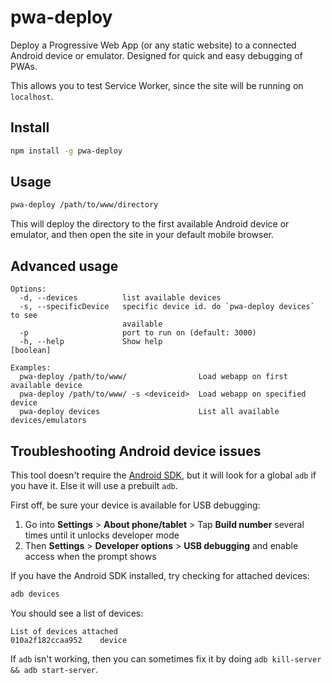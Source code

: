 pwa-deploy
====

Deploy a Progressive Web App (or any static website) to a connected Android device or emulator.
Designed for quick and easy debugging of PWAs.

This allows you to test Service Worker, since the site will be running on `localhost`.

Install
---

```bash
npm install -g pwa-deploy
```

Usage
---

```bash
pwa-deploy /path/to/www/directory
```

This will deploy the directory to the first available Android
device or emulator, and then open the site in your default mobile browser.

Advanced usage
----

```
Options:
  -d, --devices          list available devices
  -s, --specificDevice   specific device id. do `pwa-deploy devices` to see
                         available
  -p                     port to run on (default: 3000)
  -h, --help             Show help                                     [boolean]

Examples:
  pwa-deploy /path/to/www/                Load webapp on first available device
  pwa-deploy /path/to/www/ -s <deviceid>  Load webapp on specified device
  pwa-deploy devices                      List all available devices/emulators
```

Troubleshooting Android device issues
----

This tool doesn't require the [Android SDK](https://developer.android.com/studio/index.html),
but it will look for a global `adb` if you have it. Else it will use a prebuilt `adb`.

First off, be sure your device is available for USB debugging:

1. Go into **Settings** > **About phone/tablet** > Tap **Build number** several times until it unlocks developer mode
2. Then **Settings** > **Developer options** > **USB debugging** and enable access when the prompt shows

If you have the Android SDK installed, try checking for attached devices:

```bash
adb devices
```

You should see a list of devices:

```
List of devices attached
010a2f182ccaa952	device
```

If `adb` isn't working, then you can sometimes fix it by doing `adb kill-server && adb start-server`.